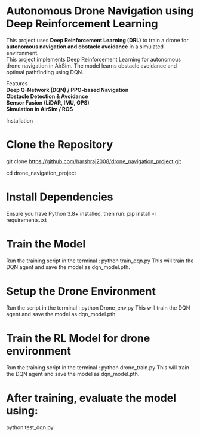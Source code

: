 # Autonomous Drone Navigation using Deep Reinforcement Learning  

This project uses **Deep Reinforcement Learning (DRL)** to train a drone for **autonomous navigation and obstacle avoidance** in a simulated environment.  
This project implements Deep Reinforcement Learning for autonomous drone navigation in AirSim. The model learns obstacle avoidance and optimal pathfinding using DQN.  

 Features  
 **Deep Q-Network (DQN) / PPO-based Navigation**  
 **Obstacle Detection & Avoidance**  
 **Sensor Fusion (LiDAR, IMU, GPS)**  
 **Simulation in AirSim / ROS**  



Installation  
# Clone the Repository  
git clone https://github.com/harshraj2008/drone_navigation_project.git


cd drone_navigation_project

# Install Dependencies
Ensure you have Python 3.8+ installed, then run:
pip install -r requirements.txt

# Train the Model
Run the training script in the terminal :
python train_dqn.py
This will train the DQN agent and save the model as dqn_model.pth.

# Setup the Drone Environment
Run the script in the terminal :
python Drone_env.py
This will train the DQN agent and save the model as dqn_model.pth.

# Train the RL Model for drone environment
Run the training script in the terminal :
python drone_train.py
This will train the DQN agent and save the model as dqn_model.pth.

# After training, evaluate the model using:
python test_dqn.py







